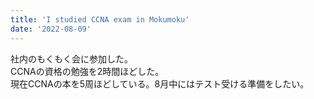 ```yaml
---
title: 'I studied CCNA exam in Mokumoku'
date: '2022-08-09'
---
```

社内のもくもく会に参加した。   
CCNAの資格の勉強を2時間ほどした。  
現在CCNAの本を5周ほどしている。8月中にはテスト受ける準備をしたい。


